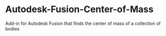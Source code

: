 # Autodesk-Fusion-Center-of-Mass
Add-in for Autodesk Fusion that finds the center of mass of a collection of bodies
